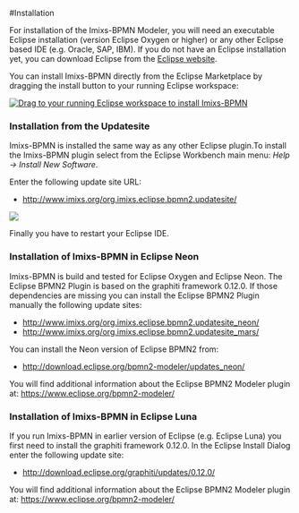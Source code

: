 
#Installation

For installation of the Imixs-BPMN Modeler, you will need an executable Eclipse installation (version Eclipse Oxygen or higher) or any other Eclipse based IDE (e.g. Oracle, SAP, IBM). If you do not have an Eclipse installation yet, you can download Eclipse from the [Eclipse website](http://www.eclipse.org/).

You can install Imixs-BPMN directly from the Eclipse Marketplace by dragging the install button to your running Eclipse workspace:

<a href="http://marketplace.eclipse.org/marketplace-client-intro?mpc_install=2309267" class="drag" title="Drag to your running Eclipse workspace to install Imixs-BPMN"><img class="img-responsive" src="https://marketplace.eclipse.org/sites/all/themes/solstice/public/images/marketplace/btn-install.png" alt="Drag to your running Eclipse workspace to install Imixs-BPMN" /></a>
 
### Installation from the Updatesite 
Imixs-BPMN is installed the same way as any other Eclipse plugin.To install the Imixs-BPMN plugin select from the Eclipse Workbench main menu:  *Help -> Install New Software*. 
 
Enter the following update site URL:
 
 * http://www.imixs.org/org.imixs.eclipse.bpmn2.updatesite/
 
<img src="../images/modelling/bpmn_screen_02.png"/>


Finally you have to restart your Eclipse IDE.
 
### Installation of Imixs-BPMN in Eclipse Neon
Imixs-BPMN is build and tested for Eclipse Oxygen and Eclipse Neon. The Eclipse BPMN2 Plugin is based on the graphiti framework 0.12.0. 
If those dependencies are missing you can install the Eclipse BPMN2 Plugin manually the following update sites:
 
 * http://www.imixs.org/org.imixs.eclipse.bpmn2.updatesite_neon/
 * http://www.imixs.org/org.imixs.eclipse.bpmn2.updatesite_mars/
 
You can install the Neon version of Eclipse BPMN2 from: 

* http://download.eclipse.org/bpmn2-modeler/updates_neon/
 
You will find additional information about the Eclipse BPMN2 Modeler 
plugin at: https://www.eclipse.org/bpmn2-modeler/

	
 
### Installation of Imixs-BPMN in Eclipse Luna
If you run Imixs-BPMN in earlier version of Eclipse (e.g. Eclipse Luna) you first need to install the graphiti framework 0.12.0. In the Eclipse Install Dialog enter the following update site:
 
 * http://download.eclipse.org/graphiti/updates/0.12.0/

You will find additional information about the Eclipse BPMN2 Modeler 
plugin at: https://www.eclipse.org/bpmn2-modeler/

